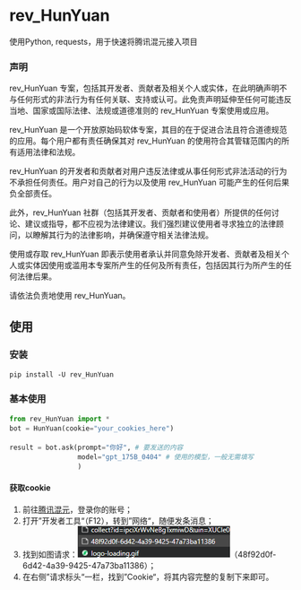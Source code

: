 # rev_HunYuan
使用Python, requests，用于快速将腾讯混元接入项目

### 声明
rev_HunYuan 专案，包括其开发者、贡献者及相关个人或实体，在此明确声明不与任何形式的非法行为有任何关联、支持或认可。此免责声明延伸至任何可能违反当地、国家或国际法律、法规或道德准则的 rev_HunYuan 专案使用或应用。

rev_HunYuan 是一个开放原始码软体专案，其目的在于促进合法且符合道德规范的应用。每个用户都有责任确保其对 rev_HunYuan 的使用符合其管辖范围内的所有适用法律和法规。

rev_HunYuan 的开发者和贡献者对用户违反法律或从事任何形式非法活动的行为不承担任何责任。用户对自己的行为以及使用 rev_HunYuan 可能产生的任何后果负全部责任。

此外，rev_HunYuan 社群（包括其开发者、贡献者和使用者）所提供的任何讨论、建议或指导，都不应视为法律建议。我们强烈建议使用者寻求独立的法律顾问，以瞭解其行为的法律影响，并确保遵守相关法律法规。

使用或存取 rev_HunYuan 即表示使用者承认并同意免除开发者、贡献者及相关个人或实体因使用或滥用本专案所产生的任何及所有责任，包括因其行为所产生的任何法律后果。

请依法负责地使用 rev_HunYuan。

## 使用
### 安装
```commandline
pip install -U rev_HunYuan
```

### 基本使用
```python
from rev_HunYuan import *
bot = HunYuan(cookie="your_cookies_here")

result = bot.ask(prompt="你好", # 要发送的内容
                 model="gpt_175B_0404" # 使用的模型，一般无需填写
                 )
```
#### 获取cookie
1. 前往[腾讯混元](https://hunyuan.tencent.com/)，登录你的账号；
2. 打开”开发者工具“（F12），转到”网络“，随便发条消息；
3. 找到如图请求：![img.png](img.png)（48f92d0f-6d42-4a39-9425-47a73ba11386）；
4. 在右侧”请求标头“一栏，找到”Cookie“，将其内容完整的复制下来即可。